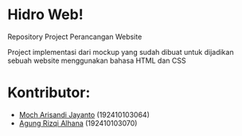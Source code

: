 **Hidro Web!**
==================
Repository Project Perancangan Website

 Project implementasi dari mockup yang sudah dibuat untuk dijadikan sebuah website menggunakan bahasa HTML dan CSS

**Kontributor:**
=============
* [Moch Arisandi Jayanto](https://github.com/MochArisandiJayanto) (192410103064)
* [Agung Rizqi Alhana](https://github.com/agung-bit)	(192410103070)